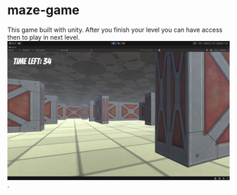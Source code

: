 # maze-game
This game built with unity. After you finish your level you can have access then to play in next level.
![Maze game](https://github.com/LukaSalah1/maze-game/blob/main/Screenshot%202025-06-24%20at%2012.19.09.png?raw=true).
